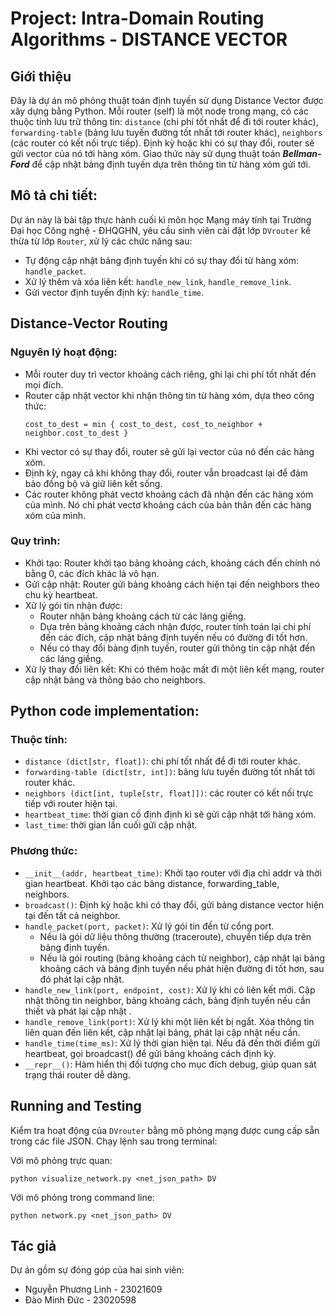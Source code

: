 # Project: Intra-Domain Routing Algorithms - DISTANCE VECTOR


## Giới thiệu

Đây là dự án mô phỏng thuật toán định tuyến sử dụng Distance Vector được xây dựng bằng Python. Mỗi router (self) là một node trong mạng, có các thuộc tính lưu trữ thông tin: `distance` (chi phí tốt nhất để đi tới router khác), `forwarding-table` (bảng lưu tuyến đường tốt nhất tới router khác), `neighbors` (các router có kết nối trực tiếp). Định kỳ hoặc khi có sự thay đổi, router sẽ gửi vector của nó tới hàng xóm. Giao thức này sử dụng thuật toán ***Bellman-Ford*** để cập nhật bảng định tuyến dựa trên thông tin từ hàng xóm gửi tới.

## Mô tả chi tiết:

Dự án này là bài tập thực hành cuối kì môn học Mạng máy tính tại Trường Đại học Công nghệ - ĐHQGHN, yêu cầu sinh viên cài đặt lớp `DVrouter` kế thừa từ lớp `Router`, xử lý các chức năng sau:

* Tự động cập nhật bảng định tuyến khi có sự thay đổi từ hàng xóm: `handle_packet`.
* Xử lý thêm và xóa liên kết: `handle_new_link`, `handle_remove_link`.
* Gửi vector định tuyến định kỳ: `handle_time`.

## Distance-Vector Routing

### Nguyên lý hoạt động:

* Mỗi router duy trì vector khoảng cách riêng, ghi lại chi phí tốt nhất đến mọi đích.
* Router cập nhật vector khi nhận thông tin từ hàng xóm, dựa theo công thức:
  ```
  cost_to_dest = min { cost_to_dest, cost_to_neighbor + neighbor.cost_to_dest }
  ```
* Khi vector có sự thay đổi, router sẽ gửi lại vector của nó đến các hàng xóm.
* Định kỳ, ngay cả khi không thay đổi, router vẫn broadcast lại để đảm bảo đồng bộ và giữ liên kết sống.
* Các router không phát vectơ khoảng cách đã nhận đến các hàng xóm của mình. Nó chỉ phát vectơ khoảng cách của bản thân đến các hàng xóm của mình.

### Quy trình: 

* Khởi tạo: Router khởi tạo bảng khoảng cách, khoảng cách đến chính nó bằng 0, các đích khác là vô hạn.
* Gửi cập nhật: Router gửi bảng khoảng cách hiện tại đến neighbors theo chu kỳ heartbeat.
* Xử lý gói tin nhận được:
    * Router nhận bảng khoảng cách từ các láng giềng.
    * Dựa trên bảng khoảng cách nhận được, router tính toán lại chi phí đến các đích, cập nhật bảng định tuyến nếu có đường đi tốt hơn.
    * Nếu có thay đổi bảng định tuyến, router gửi thông tin cập nhật đến các láng giềng.
* Xử lý thay đổi liên kết: Khi có thêm hoặc mất đi một liên kết mạng, router cập nhật bảng và thông báo cho neighbors.
      
## Python code implementation:

### Thuộc tính:

* `distance (dict[str, float])`: chi phí tốt nhất để đi tới router khác.
* `forwarding-table (dict[str, int])`: bảng lưu tuyến đường tốt nhất tới router khác.
* `neighbors (dict[int, tuple[str, float]])`: các router có kết nối trực tiếp với router hiện tại.
* `heartbeat_time`: thời gian cố định định kì sẽ gửi cập nhật tới hàng xóm.
* `last_time`: thời gian lần cuối gửi cập nhật.

### Phương thức:

* `__init__(addr, heartbeat_time)`: Khởi tạo router với địa chỉ addr và thời gian heartbeat. Khởi tạo các bảng distance, forwarding_table, neighbors.
* `broadcast()`: Định kỳ hoặc khi có thay đổi, gửi bảng distance vector hiện tại đến tất cả neighbor.
* `handle_packet(port, packet)`: Xử lý gói tin đến từ cổng port.
    * Nếu là gói dữ liệu thông thường (traceroute), chuyển tiếp dựa trên bảng định tuyến.
    * Nếu là gói routing (bảng khoảng cách từ neighbor), cập nhật lại bảng khoảng cách và bảng định tuyến nếu phát hiện đường đi tốt hơn, sau đó phát lại cập nhật.
* `handle_new_link(port, endpoint, cost)`: Xử lý khi có liên kết mới. Cập nhật thông tin neighbor, bảng khoảng cách, bảng định tuyến nếu cần thiết và phát lại cập nhật .
* `handle_remove_link(port)`: Xử lý khi một liên kết bị ngắt. Xóa thông tin liên quan đến liên kết, cập nhật lại bảng, phát lại cập nhật nếu cần.
* `handle_time(time_ms)`: Xử lý thời gian hiện tại. Nếu đã đến thời điểm gửi heartbeat, gọi broadcast() để gửi bảng khoảng cách định kỳ.
* `__repr__()`: Hàm hiển thị đối tượng cho mục đích debug, giúp quan sát trạng thái router dễ dàng.
  
## Running and Testing

Kiểm tra hoạt động của `DVrouter` bằng mô phỏng mạng được cung cấp sẵn trong các file JSON.
Chạy lệnh sau trong terminal: 

Với mô phỏng trực quan: 
```
python visualize_network.py <net_json_path> DV
```

Với mô phỏng trong command line:
```
python network.py <net_json_path> DV
```

## Tác giả
Dự án gồm sự đóng góp của hai sinh viên:
* Nguyễn Phương Linh - 23021609
* Đào Minh Đức - 23020598
